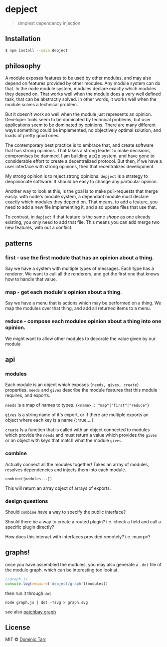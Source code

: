 # depject 

> simplest dependency injection

## Installation

```sh
$ npm install --save depject
```

## philosophy 

A module exposes features to be used by other modules,
and may also depend on features provided by other modules.
Any module system can do that. In the node module system,
modules declare exactly which modules they depend on.
That works well when the module does a very well defined task,
that can be abstractly solved. In other words, it works well
when the module solves a technical problem.

But it doesn't work so well when the module just represents an opinion.
Developer tools seem to be dominated by technical problems,
but user applications seem to be dominated by opinions.
There are many different ways something could be implemented,
no objectively optimal solution, and loads of pretty good ones.

The contemporary best practice is to embrace that, and create software
that has strong opinions. That takes a strong leader to make decisions,
compromises be dammed. I am building a p2p system, and have gone to
considerable effort to create a decentralized protocol. But then,
if we have a user interface with strong opinions, then that recentralizes development.

My strong opinion is to reject strong opinions. `depject` is a strategy to
deopinionate software. It should be easy to change any particular opinion.

Another way to look at this, is the goal is to make pull-requests that merge easily.
with node's module system, a dependant module must declare exactly which modules they depend on.
That means, to add a feature, you need to add a new file implementing it,
and also update files that use that.

To contrast, in `depject` if that feature is the same _shape_ as one already existing,
you only need to add that file. This means you can add merge two new features,
with out a conflict.

## patterns

### first - use the first module that has an opinion about a thing.

Say we have a system with multiple types of messages. Each type has a renderer.
We want to call all the renderers, and get the first one that knows how to handle that value.

### map - get each module's opinion about a thing.

Say we have a menu that is actions which may be performed on a thing.
We map the modules over that thing, and add all returned items to a menu.

### reduce - compose each modules opinion about a thing into one opinion.

We might want to allow other modules to decorate the value given by our module

## api

### modules

Each module is an object which exposes `{needs, gives, create}` properties. `needs` and `gives` describe the module features that this module requires, and exports.

`needs` is a map of names to types. `{<name> : "map"|"first"|"reduce"}`

`gives` Is a string name of it's export, or if there are multiple exports an object where each key is a name {<name>: true,...}. 

`create` Is a function that is called with an object connected to modules which provide the `needs` and must return a value which provides the `gives` or an object with keys that match what the module `gives`.

### combine

Actually connect all the modules together!
Takes an array of modules, resolves dependencies and injects them into each module. 

`combine([modules...])`

This will return an array object of arrays of exports.

### design questions

Should `combine` have a way to specify the public interface?

Should there be a way to create a routed plugin?
i.e. check a field and call a specific plugin directly?

How does this interact with interfaces provided remotely?
i.e. muxrpc?

## graphs!

once you have assembled the modules, you may also generate a `.dot` file of the
module graph, which can be interesting too look at.

``` js
//graph.js
console.log(require('depject/graph')(modules))
```

then run it through `dot`

`node graph.js | dot -Tsvg > graph.svg`

see also [patchbay graph](https://github.com/dominictarr/patchbay/blob/master/graph.svg)

## License

MIT © [Dominic Tarr](http://dominictarr.com)
